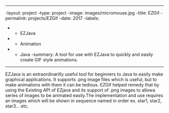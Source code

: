 ----
 -layout: project
 -type: project
 -image: images/micromouse.jpg
 -title: EZGif
 -permalink: projects/EZGif
 -date: 2017
 -labels:
 -  - EZJava
 -  - Animation
 -  - Java
 -summary: A tool for use with EZJava to quickly and easily create GIF style animations.
----
 
 EZJava is an extraordinarilly useful tool for beginners to Java to easily make graphical applications. It supports .png
 image files which is useful, but to make animations with them it can be tedious. EZGif helped remedy that by using the
 Existing API of EZjava and its support of .png images to allowa series of images to be animated easily.The 
 implementation and use requires an images which will be shown in sequence named in order ex. star1, star2, star3... etc.
